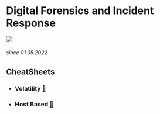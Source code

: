 # Digital Forensics and Incident Response
![](https://phonoteka.org/uploads/posts/2021-05/thumbs/1622208355_11-phonoteka_org-p-piksel-art-kompyuter-krasivo-12.jpg)
###### since 01.05.2022

## CheatSheets

* ### Volatility [:feet:](Volatility.md)
* ### Host Based [:feet:](Volatility.md)
